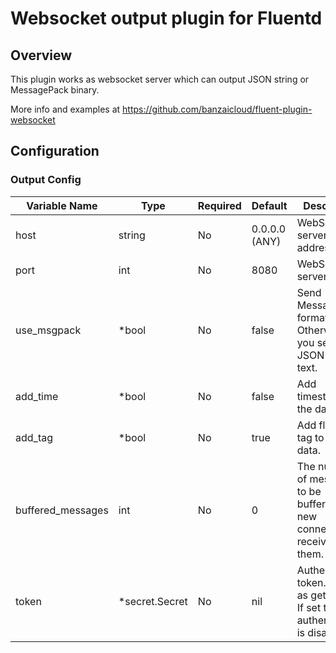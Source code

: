 # Websocket output plugin for Fluentd
## Overview
 This plugin works as websocket server which can output JSON string or MessagePack binary.

 More info and examples at https://github.com/banzaicloud/fluent-plugin-websocket

## Configuration
### Output Config
| Variable Name | Type | Required | Default | Description |
|---|---|---|---|---|
| host | string | No |  0.0.0.0 (ANY) | WebSocket server IP address. <br> |
| port | int | No |  8080 | WebSocket server port. <br> |
| use_msgpack | *bool | No |  false | Send MessagePack format binary. Otherwise, you send JSON format text. <br> |
| add_time | *bool | No |  false | Add timestamp to the data. <br> |
| add_tag | *bool | No |  true | Add fluentd tag to the data. <br> |
| buffered_messages | int | No |  0 | The number of messages to be buffered. The new connection receives them. <br> |
| token | *secret.Secret | No |  nil | Authentication token. Passed as get param. If set to nil, authentication is disabled. <br> |
